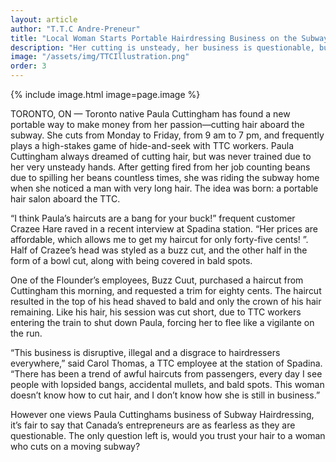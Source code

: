 ```yaml
---
layout: article
author: "T.T.C Andre-Preneur"
title: "Local Woman Starts Portable Hairdressing Business on the Subway"
description: "Her cutting is unsteady, her business is questionable, but nobody shares her passion."
image: "/assets/img/TTCIllustration.png"
order: 3
---
```


{% include image.html image=page.image %}

TORONTO, ON — Toronto native Paula Cuttingham has found a new portable way to make money from her passion—cutting hair aboard the subway. She cuts from Monday to Friday, from 9 am to 7 pm, and frequently plays a high-stakes game of hide-and-seek with TTC workers.
Paula Cuttingham always dreamed of cutting hair, but was never trained due to her very unsteady hands. After getting fired from her job counting beans due to spilling her beans countless times, she was riding the subway home when she noticed a man with very long hair. The idea was born: a portable hair salon aboard the TTC.

“I think Paula’s haircuts are a bang for your buck!” frequent customer Crazee Hare raved in a recent interview at Spadina station. “Her prices are affordable, which allows me to get my haircut for only forty-five cents! ”. Half of Crazee’s head was styled as a buzz cut, and the other half in the form of a bowl cut, along with being covered in bald spots.

One of the Flounder’s employees, Buzz Cuut, purchased a haircut from Cuttingham this morning, and requested a trim for eighty cents. The haircut resulted in the top of his head shaved to bald and only the crown of his hair remaining. Like his hair, his session was cut short, due to TTC workers entering the train to shut down Paula, forcing her to flee like a vigilante on the run.

“This business is disruptive, illegal and a disgrace to hairdressers everywhere,” said Carol Thomas, a TTC employee at the station of Spadina. “There has been a trend of awful haircuts from passengers, every day I see people with lopsided bangs, accidental mullets, and bald spots. This woman doesn’t know how to cut hair, and I don’t know how she is still in business.”

However one views Paula Cuttinghams business of Subway Hairdressing, it’s fair to say that Canada’s entrepreneurs are as fearless as they are questionable. The only question left is, would you trust your hair to a woman who cuts on a moving subway?